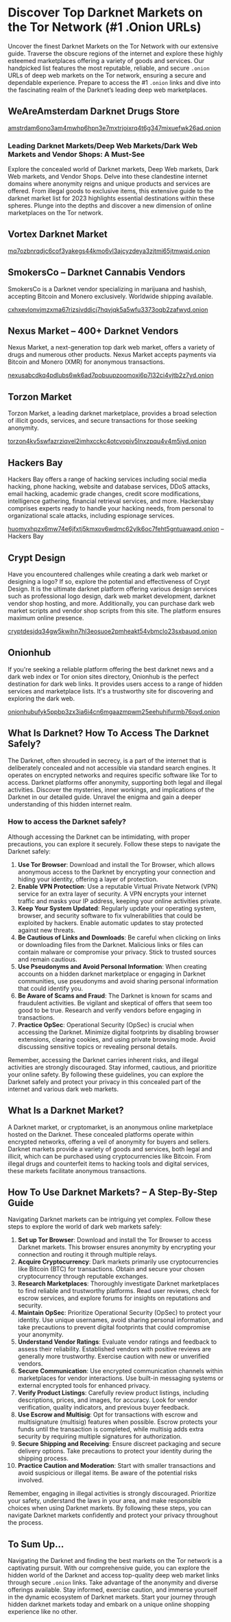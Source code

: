 <h1>Discover Top Darknet Markets on the Tor Network (#1 .Onion URLs)</h1>
<p>Uncover the finest Darknet Markets on the Tor Network with our extensive guide. Traverse the obscure regions of the internet and explore these highly esteemed marketplaces offering a variety of goods and services. Our handpicked list features the most reputable, reliable, and secure <code>.onion</code> URLs of deep web markets on the Tor network, ensuring a secure and dependable experience. Prepare to access the #1 <code>.onion</code> links and dive into the fascinating realm of the Darknet’s leading deep web marketplaces.</p>
<h2>WeAreAmsterdam Darknet Drugs Store</h2>
<p><a href="http://amstrdam6ono3am4mwhp6hpn3e7mxtrjoixrq4t6g347mixuefwk26ad.onion">amstrdam6ono3am4mwhp6hpn3e7mxtrjoixrq4t6g347mixuefwk26ad.onion</a></p>
<h3>Leading Darknet Markets/Deep Web Markets/Dark Web Markets and Vendor Shops: A Must-See</h3>
<p>Explore the concealed world of Darknet markets, Deep Web markets, Dark Web markets, and Vendor Shops. Delve into these clandestine internet domains where anonymity reigns and unique products and services are offered. From illegal goods to exclusive items, this extensive guide to the darknet market list for 2023 highlights essential destinations within these spheres. Plunge into the depths and discover a new dimension of online marketplaces on the Tor network.</p>
<h2>Vortex Darknet Market</h2>
<p><a href="http://mq7ozbnrqdjc6cof3yakegs44kmo6vl3ajcyzdeya3zjtmi65jtmwqid.onion">mq7ozbnrqdjc6cof3yakegs44kmo6vl3ajcyzdeya3zjtmi65jtmwqid.onion</a></p>
<h2>SmokersCo – Darknet Cannabis Vendors</h2>
<p>SmokersCo is a Darknet vendor specializing in marijuana and hashish, accepting Bitcoin and Monero exclusively. Worldwide shipping available.</p>
<p><a href="http://cxhxevlonvjmzxma67rizsjvddicj7hqvjqk5a5wfu3373oqb2zafwyd.onion">cxhxevlonvjmzxma67rizsjvddicj7hqvjqk5a5wfu3373oqb2zafwyd.onion</a></p>
<h2>Nexus Market – 400+ Darknet Vendors</h2>
<p>Nexus Market, a next-generation top dark web market, offers a variety of drugs and numerous other products. Nexus Market accepts payments via Bitcoin and Monero (XMR) for anonymous transactions.</p>
<p><a href="http://nexusabcdkq4pdlubs6wk6ad7pobuupzoomoxi6p7l32ci4vjtb2z7yd.onion">nexusabcdkq4pdlubs6wk6ad7pobuupzoomoxi6p7l32ci4vjtb2z7yd.onion</a></p>
<h2>Torzon Market</h2>
<p>Torzon Market, a leading darknet marketplace, provides a broad selection of illicit goods, services, and secure transactions for those seeking anonymity.</p>
<p><a href="http://torzon4kv5swfazrziqvel2imhxcckc4otcvopiv5lnxzpqu4v4m5iyd.onion">torzon4kv5swfazrziqvel2imhxcckc4otcvopiv5lnxzpqu4v4m5iyd.onion</a></p>
<h2>Hackers Bay</h2>
<p>Hackers Bay offers a range of hacking services including social media hacking, phone hacking, website and database services, DDoS attacks, email hacking, academic grade changes, credit score modifications, intelligence gathering, financial retrieval services, and more. Hackersbay comprises experts ready to handle your hacking needs, from personal to organizational scale attacks, including espionage services.</p>
<p><a href="http://huomyxhpzx6mw74e6jfxtj5kmxov6wdmc62ylk6oc7feht5gntuawaqd.onion">huomyxhpzx6mw74e6jfxtj5kmxov6wdmc62ylk6oc7feht5gntuawaqd.onion</a> – Hackers Bay</p>
<h2>Crypt Design</h2>
<p>Have you encountered challenges while creating a dark web market or designing a logo? If so, explore the potential and effectiveness of Crypt Design. It is the ultimate darknet platform offering various design services such as professional logo design, dark web market development, darknet vendor shop hosting, and more. Additionally, you can purchase dark web market scripts and vendor shop scripts from this site. The platform ensures maximum online presence.</p>
<p><a href="http://cryptdesjdq34gw5kwihn7hl3eosuoe2pmheakt54vbmclo23sxbauqd.onion">cryptdesjdq34gw5kwihn7hl3eosuoe2pmheakt54vbmclo23sxbauqd.onion</a></p>
<h2>Onionhub</h2>
<p>If you're seeking a reliable platform offering the best darknet news and a dark web index or Tor onion sites directory, Onionhub is the perfect destination for dark web links. It provides users access to a range of hidden services and marketplace lists. It's a trustworthy site for discovering and exploring the dark web.</p>
<p><a href="http://onionhubufyk5ppbp3zx3ia6i4cn6mgaazmpwm25eehuhifurmb76oyd.onion">onionhubufyk5ppbp3zx3ia6i4cn6mgaazmpwm25eehuhifurmb76oyd.onion</a></p>
<h2>What Is Darknet? How To Access The Darknet Safely?</h2>
<p>The Darknet, often shrouded in secrecy, is a part of the internet that is deliberately concealed and not accessible via standard search engines. It operates on encrypted networks and requires specific software like Tor to access. Darknet platforms offer anonymity, supporting both legal and illegal activities. Discover the mysteries, inner workings, and implications of the Darknet in our detailed guide. Unravel the enigma and gain a deeper understanding of this hidden internet realm.</p>
<h3>How to access the Darknet safely?</h3>
<p>Although accessing the Darknet can be intimidating, with proper precautions, you can explore it securely. Follow these steps to navigate the Darknet safely:</p>
<ol>
    <li><strong>Use Tor Browser</strong>: Download and install the Tor Browser, which allows anonymous access to the Darknet by encrypting your connection and hiding your identity, offering a layer of protection.</li>
    <li><strong>Enable VPN Protection</strong>: Use a reputable Virtual Private Network (VPN) service for an extra layer of security. A VPN encrypts your internet traffic and masks your IP address, keeping your online activities private.</li>
    <li><strong>Keep Your System Updated</strong>: Regularly update your operating system, browser, and security software to fix vulnerabilities that could be exploited by hackers. Enable automatic updates to stay protected against new threats.</li>
    <li><strong>Be Cautious of Links and Downloads</strong>: Be careful when clicking on links or downloading files from the Darknet. Malicious links or files can contain malware or compromise your privacy. Stick to trusted sources and remain cautious.</li>
    <li><strong>Use Pseudonyms and Avoid Personal Information</strong>: When creating accounts on a hidden darknet marketplace or engaging in Darknet communities, use pseudonyms and avoid sharing personal information that could identify you.</li>
    <li><strong>Be Aware of Scams and Fraud</strong>: The Darknet is known for scams and fraudulent activities. Be vigilant and skeptical of offers that seem too good to be true. Research and verify vendors before engaging in transactions.</li>
    <li><strong>Practice OpSec</strong>: Operational Security (OpSec) is crucial when accessing the Darknet. Minimize digital footprints by disabling browser extensions, clearing cookies, and using private browsing mode. Avoid discussing sensitive topics or revealing personal details.</li>
</ol>
<p>Remember, accessing the Darknet carries inherent risks, and illegal activities are strongly discouraged. Stay informed, cautious, and prioritize your online safety. By following these guidelines, you can explore the Darknet safely and protect your privacy in this concealed part of the internet and various dark web markets.</p>
<h2>What Is a Darknet Market?</h2>
<p>A Darknet market, or cryptomarket, is an anonymous online marketplace hosted on the Darknet. These concealed platforms operate within encrypted networks, offering a veil of anonymity for buyers and sellers. Darknet markets provide a variety of goods and services, both legal and illicit, which can be purchased using cryptocurrencies like Bitcoin. From illegal drugs and counterfeit items to hacking tools and digital services, these markets facilitate anonymous transactions.</p>
<h2>How To Use Darknet Markets? – A Step-By-Step Guide</h2>
<p>Navigating Darknet markets can be intriguing yet complex. Follow these steps to explore the world of dark web markets safely:</p>
<ol>
    <li><strong>Set up Tor Browser</strong>: Download and install the Tor Browser to access Darknet markets. This browser ensures anonymity by encrypting your connection and routing it through multiple relays.</li>
    <li><strong>Acquire Cryptocurrency</strong>: Dark markets primarily use cryptocurrencies like Bitcoin (BTC) for transactions. Obtain and secure your chosen cryptocurrency through reputable exchanges.</li>
    <li><strong>Research Marketplaces</strong>: Thoroughly investigate Darknet marketplaces to find reliable and trustworthy platforms. Read user reviews, check for escrow services, and explore forums for insights on reputations and security.</li>
    <li><strong>Maintain OpSec</strong>: Prioritize Operational Security (OpSec) to protect your identity. Use unique usernames, avoid sharing personal information, and take precautions to prevent digital footprints that could compromise your anonymity.</li>
    <li><strong>Understand Vendor Ratings</strong>: Evaluate vendor ratings and feedback to assess their reliability. Established vendors with positive reviews are generally more trustworthy. Exercise caution with new or unverified vendors.</li>
    <li><strong>Secure Communication</strong>: Use encrypted communication channels within marketplaces for vendor interactions. Use built-in messaging systems or external encrypted tools for enhanced privacy.</li>
    <li><strong>Verify Product Listings</strong>: Carefully review product listings, including descriptions, prices, and images, for accuracy. Look for vendor verification, quality indicators, and previous buyer feedback.</li>
    <li><strong>Use Escrow and Multisig</strong>: Opt for transactions with escrow and multisignature (multisig) features when possible. Escrow protects your funds until the transaction is completed, while multisig adds extra security by requiring multiple signatures for authorization.</li>
    <li><strong>Secure Shipping and Receiving</strong>: Ensure discreet packaging and secure delivery options. Take precautions to protect your identity during the shipping process.</li>
    <li><strong>Practice Caution and Moderation</strong>: Start with smaller transactions and avoid suspicious or illegal items. Be aware of the potential risks involved.</li>
</ol>
<p>Remember, engaging in illegal activities is strongly discouraged. Prioritize your safety, understand the laws in your area, and make responsible choices when using Darknet markets. By following these steps, you can navigate Darknet markets confidently and protect your privacy throughout the process.</p>
<h2>To Sum Up…</h2>
<p>Navigating the Darknet and finding the best markets on the Tor network is a captivating pursuit. With our comprehensive guide, you can explore the hidden world of the Darknet and access top-quality deep web market links through secure <code>.onion</code> links. Take advantage of the anonymity and diverse offerings available. Stay informed, exercise caution, and immerse yourself in the dynamic ecosystem of Darknet markets. Start your journey through hidden darknet markets today and embark on a unique online shopping experience like no other.</p>
